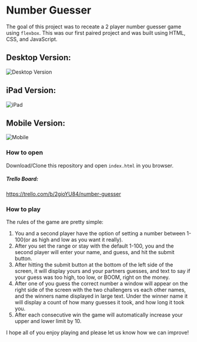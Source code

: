 # Number Guesser

The goal of this project was to receate a 2 player number guesser game using `flexbox`. This was our first paired project and was built using HTML, CSS, and JavaScript. 


## Desktop Version:

![Desktop Version](https://i.imgur.com/buXDX97.jpg)

## iPad Version:

![iPad](https://i.imgur.com/a7FosUv.png)

## Mobile Version:

![Mobile](https://i.imgur.com/Pcz9FXb.png)


### How to open 

Download/Clone this repository and open `index.html` in you browser. 

##### Trello Board: 
https://trello.com/b/2gioYU84/number-guesser


### How to play

The rules of the game are pretty simple: 

1. You and a second player have the option of setting a number between 1-100(or as high and low as you want it really). 
2. After you set the range or stay with the default 1-100, you and the second player will enter your name, and guess, and hit the submit button. 
3. After hitting the submit button at the bottom of the left side of the screen, it will display yours and your partners guesses, and text to say if your guess was too high, too low, or BOOM, right on the money. 
4. After one of you guess the correct number a window will appear on the right side of the screen with the two challengers vs each other names, and the winners name displayed in large text. Under the winner name it will display a count of how many guesses it took, and how long it took you.
5. After each consecutive win the game will automatically increase your upper and lower limit by 10.

I hope all of you enjoy playing and please let us know how we can improve!



